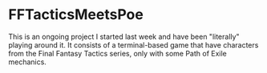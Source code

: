 # FFTacticsMeetsPoe
This is an ongoing project I started last week and have been "literally" playing around it. It consists of a terminal-based game that have characters from the Final Fantasy Tactics series, only with some Path of Exile mechanics.
